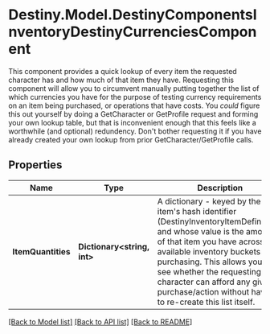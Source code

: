 # Destiny.Model.DestinyComponentsInventoryDestinyCurrenciesComponent
This component provides a quick lookup of every item the requested character has and how much of that item they have.  Requesting this component will allow you to circumvent manually putting together the list of which currencies you have for the purpose of testing currency requirements on an item being purchased, or operations that have costs.  You *could* figure this out yourself by doing a GetCharacter or GetProfile request and forming your own lookup table, but that is inconvenient enough that this feels like a worthwhile (and optional) redundency. Don't bother requesting it if you have already created your own lookup from prior GetCharacter/GetProfile calls.

## Properties

Name | Type | Description | Notes
------------ | ------------- | ------------- | -------------
**ItemQuantities** | **Dictionary&lt;string, int&gt;** | A dictionary - keyed by the item&#39;s hash identifier (DestinyInventoryItemDefinition), and whose value is the amount of that item you have across all available inventory buckets for purchasing.  This allows you to see whether the requesting character can afford any given purchase/action without having to re-create this list itself. | [optional] 

[[Back to Model list]](../README.md#documentation-for-models) [[Back to API list]](../README.md#documentation-for-api-endpoints) [[Back to README]](../README.md)

